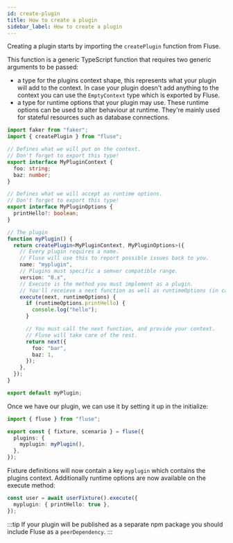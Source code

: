 ```yaml
---
id: create-plugin
title: How to create a plugin
sidebar_label: How to create a plugin
---
```


Creating a plugin starts by importing the `createPlugin` function from Fluse.

This function is a generic TypeScript function that requires two generic arguments to be passed:

- a type for the plugins context shape, this represents what your plugin will add to the context. In case your plugin doesn't add anything to the context you can use the `EmptyContext` type which is exported by Fluse.
- a type for runtime options that your plugin may use. These runtime options can be used to alter behaviour at runtime. They're mainly used for stateful resources such as database connections.

```typescript
import faker from "faker";
import { createPlugin } from "fluse";

// Defines what we will put on the context.
// Don't forget to export this type!
export interface MyPluginContext {
  foo: string;
  baz: number;
}

// Defines what we will accept as runtime options.
// Don't forget to export this type!
export interface MyPluginOptions {
  printHello?: boolean;
}

// The plugin
function myPlugin() {
  return createPlugin<MyPluginContext, MyPluginOptions>({
    // Every plugin requires a name.
    // Fluse will use this to report possible issues back to you.
    name: "myplugin",
    // Plugins must specific a semver compatible range.
    version: "0.x",
    // Execute is the method you must implement as a plugin.
    // You'll receieve a next function as well as runtimeOptions (in case you typed them)
    execute(next, runtimeOptions) {
      if (runtimeOptions.printHello) {
        console.log("hello");
      }

      // You must call the next function, and provide your context.
      // Fluse will take care of the rest.
      return next({
        foo: "bar",
        baz: 1,
      });
    },
  });
}

export default myPlugin;
```

Once we have our plugin, we can use it by setting it up in the initialize:

```typescript
import { fluse } from "fluse";

export const { fixture, scenario } = fluse({
  plugins: {
    myplugin: myPlugin(),
  },
});
```

Fixture definitions will now contain a key `myplugin` which contains the plugins context. Additionally runtime options are now available on the execute method:

```typescript
const user = await userFixture().execute({
  myplugin: { printHello: true },
});
```

:::tip
If your plugin will be published as a separate npm package you should include Fluse as a `peerDependency`.
:::

